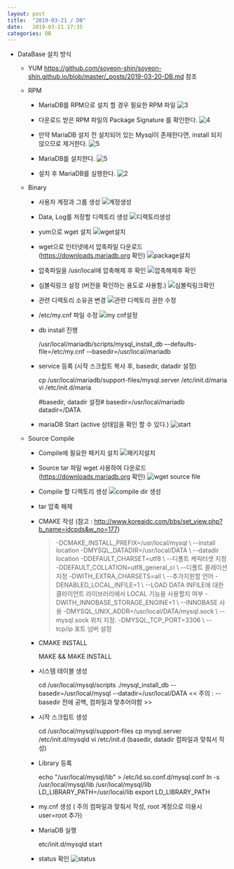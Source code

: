 ```yaml
---
layout: post
title:  "2019-03-21 / DB"
date:   2019-03-21 17:35
categories: DB
---
```


- 	DataBase 설치 방식

	- YUM
		https://github.com/soyeon-shin/soyeon-shin.github.io/blob/master/_posts/2019-03-20-DB.md  참조
     
	- RPM
		- MariaDB를 RPM으로 설치 할 경우 필요한 RPM 파일
![3](https://user-images.githubusercontent.com/48667798/54741536-27081f00-4c02-11e9-8a30-0fd19706a490.JPG)

		- 다운로드 받은 RPM 파일의 Package Signature 를 확인한다.
![4](https://user-images.githubusercontent.com/48667798/54741537-27a0b580-4c02-11e9-9c6e-5feb87ab7056.JPG)
		- 만약 MariaDB 설치 전 설치되어 있는 Mysql이 존재한다면, install 되지 않으므로 제거한다.
![5](https://user-images.githubusercontent.com/48667798/54741538-27a0b580-4c02-11e9-8ed3-d0a391c16e95.JPG)
		- MariaDB를 설치한다.
![5](https://user-images.githubusercontent.com/48667798/54741538-27a0b580-4c02-11e9-8ed3-d0a391c16e95.JPG)

		- 설치 후 MariaDB를 실행한다.
![2](https://user-images.githubusercontent.com/48667798/54741535-27081f00-4c02-11e9-990f-b6a077ef235a.JPG)

	- Binary
		- 사용자 계정과 그룹 생성
![계정생성](https://user-images.githubusercontent.com/48667798/54962859-d7cb4100-4fa9-11e9-8e0e-f0cee7a4f678.JPG)
		
		- Data, Log를 저장할 디렉토리 생성
![디렉토리생성](https://user-images.githubusercontent.com/48667798/54962891-f7fb0000-4fa9-11e9-88c5-b097e2c2c314.JPG)
		
		- yum으로 wget 설치
![wget설치](https://user-images.githubusercontent.com/48667798/54962926-1a8d1900-4faa-11e9-8c2a-825c8e3a3167.JPG)
		
		- wget으로 인터넷에서 압축파일 다운로드 (https://downloads.mariadb.org 확인)
![package설치](https://user-images.githubusercontent.com/48667798/54962928-1b25af80-4faa-11e9-821c-ef9a886453e3.JPG)

		- 압축파일을 /usr/local에 압축해제 후 확인
![압축해제후 확인](https://user-images.githubusercontent.com/48667798/54963032-88394500-4faa-11e9-87d5-22e4a8f5cd9f.JPG)		
		
		- 심볼릭링크 설정 (버전을 확인하는 용도로 사용함.)
![심볼릭링크확인](https://user-images.githubusercontent.com/48667798/54963033-88394500-4faa-11e9-8173-bc63316bda23.JPG)
		
		- 관련 디렉토리 소유권 변경
![관련 디렉토리 권한 수정](https://user-images.githubusercontent.com/48667798/54963064-b28b0280-4faa-11e9-9172-245fb0133403.JPG)

		- /etc/my.cnf 파일 수정
![my cnf설정](https://user-images.githubusercontent.com/48667798/54964359-80c86a80-4faf-11e9-85c8-038005369379.JPG)	

		- db install 진행
		
			/usr/local/mariadb/scripts/mysql_install_db –-defaults-file=/etc/my.cnf -–basedir=/usr/local/mariadb 
			
		- service 등록 (시작 스크립트 복사 후, basedir, datadir 설정)

			cp /usr/local/mariadb/support-files/mysql.server /etc/init.d/maria
			vi /etc/init.d/maria

			#basedir, datadir 설정#
			basedir=/usr/local/mariadb
			datadir=/DATA
		
		- mariaDB Start (active 상태임을 확인  할 수 있다.)
![start](https://user-images.githubusercontent.com/48667798/54972811-900be000-4fd0-11e9-847b-a6e138c041f8.JPG)	


	- Source Compile
		
		- Compile에 필요한 패키지 설치
![패키지설치](https://user-images.githubusercontent.com/48667798/55058485-6ecdf100-50af-11e9-9f47-d9d724978c4d.JPG)

		- Source tar 파일 wget 사용하여 다운로드 (https://downloads.mariadb.org 확인)
![wget source file](https://user-images.githubusercontent.com/48667798/55058483-6e355a80-50af-11e9-8edf-c7c38ac171aa.JPG)

		- Compile 할 디렉토리 생성
![compile dir 생성](https://user-images.githubusercontent.com/48667798/55058481-6e355a80-50af-11e9-9ba8-3198bc47697c.JPG)		

		- tar 압축 해제

		- CMAKE 작성 (참고 : http://www.koreaidc.com/bbs/set_view.php?b_name=idcpds&w_no=177)
		
			>-DCMAKE_INSTALL_PREFIX=/usr/local/mysql \	--install location
			>-DMYSQL_DATADIR=/usr/local/DATA \		--datadir location
			>-DDEFAULT_CHARSET=utf8 \			--디폴트 케릭터셋 지정
			>-DDEFAULT_COLLATION=utf8_general_ci \		--디폴트 콜레이션 지정
			>-DWITH_EXTRA_CHARSETS=all \			--추가지원할 언어
			>-DENABLED_LOCAL_INFILE=1 \			--LOAD DATA INFILE에 대한 클라이언트 라이브러리에서 
									  LOCAL 기능을 사용할지 여부
			>-DWITH_INNOBASE_STORAGE_ENGINE=1 \		--INNOBASE 사용
			>-DMYSQL_UNIX_ADDR=/usr/local/DATA/mysql.sock \	--mysql.sock 위치 지정.
			>-DMYSQL_TCP_PORT=3306 \			--tcp/ip 포트 넘버 설정
			
		
		- CMAKE INSTALL
			
			MAKE && MAKE INSTALL
			
		- 시스템 테이블 생성
		
			cd /usr/local/mysql/scripts
			./mysql_install_db --basedir=/usr/local/mysql --datadir=/usr/local/DATA
			<< 주의 : --basedir 전에 공백, 컴파일과 맞추어야함 >>
		
		-  시작 스크립트 생성
			
			 cd /usr/local/mysql/support-files
			 cp mysql.server /etc/init.d/mysqld
			 vi /etc/init.d (basedir, datadir 컴파일과 맞춰서 작성)
			
		- Library 등록
		
			 echo "/usr/local/mysql/lib" > /etc/ld.so.conf.d/mysql.conf
			 ln -s /usr/local/mysql/lib /usr/local/mysql/lib
			 LD_LIBRARY_PATH=/usr/local/lib
			 export LD_LIBRARY_PATH
			
		- my.cnf 생성 ( 주의 컴파일과 맞춰서 작성, root 계정으로 이용시 user=root 추가)
		
		- MariaDB 실행
		
			 etc/init.d/mysqld start
			
		- status 확인
![status](https://user-images.githubusercontent.com/48667798/55058482-6e355a80-50af-11e9-8ff8-afda05ab7346.JPG)			
